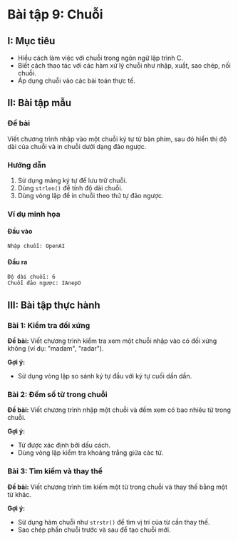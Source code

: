 # **Bài tập 9: Chuỗi**

## I: Mục tiêu
- Hiểu cách làm việc với chuỗi trong ngôn ngữ lập trình C.
- Biết cách thao tác với các hàm xử lý chuỗi như nhập, xuất, sao chép, nối chuỗi.
- Áp dụng chuỗi vào các bài toán thực tế.

## II: Bài tập mẫu

### Đề bài
Viết chương trình nhập vào một chuỗi ký tự từ bàn phím, sau đó hiển thị độ dài của chuỗi và in chuỗi dưới dạng đảo ngược.

### Hướng dẫn
1. Sử dụng mảng ký tự để lưu trữ chuỗi.
2. Dùng `strlen()` để tính độ dài chuỗi.
3. Dùng vòng lặp để in chuỗi theo thứ tự đảo ngược.

### Ví dụ minh họa
#### Đầu vào
```
Nhập chuỗi: OpenAI
```
#### Đầu ra
```
Độ dài chuỗi: 6
Chuỗi đảo ngược: IAnepO
```

## III: Bài tập thực hành

### Bài 1: Kiểm tra đối xứng
**Đề bài:** Viết chương trình kiểm tra xem một chuỗi nhập vào có đối xứng không (ví dụ: "madam", "radar").

**Gợi ý:**
- Sử dụng vòng lặp so sánh ký tự đầu với ký tự cuối dần dần.

### Bài 2: Đếm số từ trong chuỗi
**Đề bài:** Viết chương trình nhập một chuỗi và đếm xem có bao nhiêu từ trong chuỗi.

**Gợi ý:**
- Từ được xác định bởi dấu cách.
- Dùng vòng lặp kiểm tra khoảng trắng giữa các từ.

### Bài 3: Tìm kiếm và thay thế
**Đề bài:** Viết chương trình tìm kiếm một từ trong chuỗi và thay thế bằng một từ khác.

**Gợi ý:**
- Sử dụng hàm chuỗi như `strstr()` để tìm vị trí của từ cần thay thế.
- Sao chép phần chuỗi trước và sau để tạo chuỗi mới.
